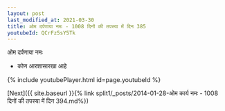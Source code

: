 ```yaml
---
layout: post
last_modified_at: 2021-03-30
title: ओम दर्पणाया नमः - 1008 दिनों की तपस्या में दिन 385
youtubeId: QCrFz5sY5Tk
---
```

 
 
 ओम दर्पणाया नमः  
 
 -  कोण आरशासारखा आहे 
 
  
 
  
 
 
 
 
 
 


{% include youtubePlayer.html id=page.youtubeId %}
 
[Next]({{ site.baseurl }}{% link  split1/_posts/2014-01-28-ओम कार्य नमः - 1008 दिनों की तपस्या में दिन 394.md%})
 
